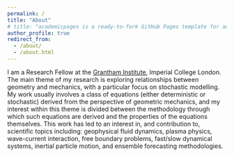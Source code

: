```yaml
---
permalink: /
title: "About"
# title: "academicpages is a ready-to-fork GitHub Pages template for academic personal websites"
author_profile: true
redirect_from: 
  - /about/
  - /about.html
---
```


I am a Research Fellow at the [Grantham Institute](https://www.imperial.ac.uk/grantham/), Imperial College London. The main theme of my research is exploring relationships between geometry and mechanics, with a particular focus on stochastic modelling. My work usually involves a class of equations (either deterministic or stochastic) derived from the perspective of geometric mechanics, and my interest within this theme is divided between the methodology through which such equations are derived and the properties of the equations themselves. This work has led to an interest in, and contribution to, scientific topics including: geophysical fluid dynamics, plasma physics, wave-current interaction, free boundary problems, fast/slow dynamical systems, inertial particle motion, and ensemble forecasting methodologies.
